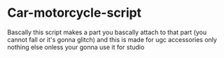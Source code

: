 # Car-motorcycle-script
Bascally this script makes a part you bascally attach to that part (you cannot fall or it's gonna glitch) and this is made for ugc accessories only nothing else onless your gonna use it for studio
